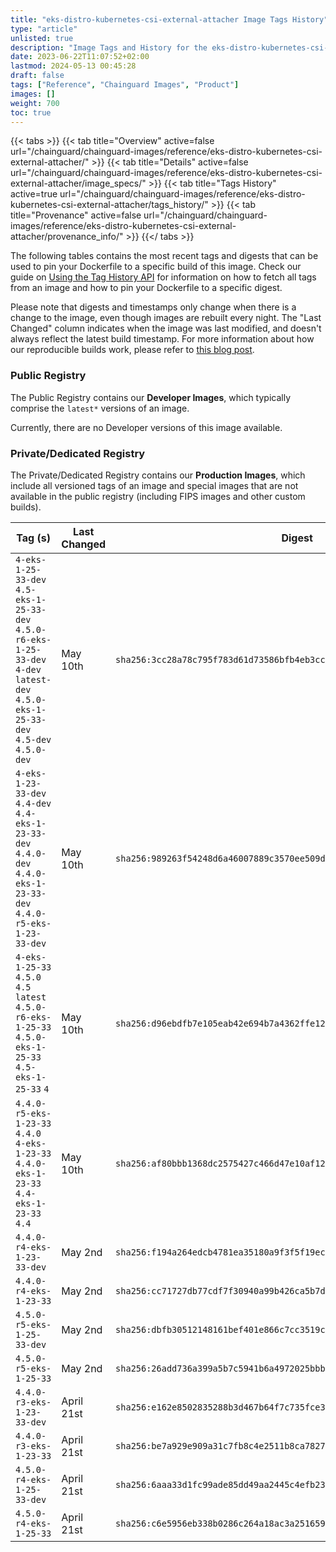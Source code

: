 ```yaml
---
title: "eks-distro-kubernetes-csi-external-attacher Image Tags History"
type: "article"
unlisted: true
description: "Image Tags and History for the eks-distro-kubernetes-csi-external-attacher Chainguard Image"
date: 2023-06-22T11:07:52+02:00
lastmod: 2024-05-13 00:45:28
draft: false
tags: ["Reference", "Chainguard Images", "Product"]
images: []
weight: 700
toc: true
---
```


{{< tabs >}}
{{< tab title="Overview" active=false url="/chainguard/chainguard-images/reference/eks-distro-kubernetes-csi-external-attacher/" >}}
{{< tab title="Details" active=false url="/chainguard/chainguard-images/reference/eks-distro-kubernetes-csi-external-attacher/image_specs/" >}}
{{< tab title="Tags History" active=true url="/chainguard/chainguard-images/reference/eks-distro-kubernetes-csi-external-attacher/tags_history/" >}}
{{< tab title="Provenance" active=false url="/chainguard/chainguard-images/reference/eks-distro-kubernetes-csi-external-attacher/provenance_info/" >}}
{{</ tabs >}}

The following tables contains the most recent tags and digests that can be used to pin your Dockerfile to a specific build of this image. Check our guide on [Using the Tag History API](/chainguard/chainguard-images/using-the-tag-history-api/) for information on how to fetch all tags from an image and how to pin your Dockerfile to a specific digest.

Please note that digests and timestamps only change when there is a change to the image, even though images are rebuilt every night. The "Last Changed" column indicates when the image was last modified, and doesn't always reflect the latest build timestamp. For more information about how our reproducible builds work, please refer to [this blog post](https://www.chainguard.dev/unchained/reproducing-chainguards-reproducible-image-builds).

### Public Registry
The Public Registry contains our **Developer Images**, which typically comprise the `latest*` versions of an image.

Currently, there are no Developer versions of this image available.

### Private/Dedicated Registry
The Private/Dedicated Registry contains our **Production Images**, which include all versioned tags of an image and special images that are not available in the public registry (including FIPS images and other custom builds).

| Tag (s)                                                                                                                                  | Last Changed | Digest                                                                    |
|------------------------------------------------------------------------------------------------------------------------------------------|--------------|---------------------------------------------------------------------------|
|  `4-eks-1-25-33-dev` `4.5-eks-1-25-33-dev` `4.5.0-r6-eks-1-25-33-dev` `4-dev` `latest-dev` `4.5.0-eks-1-25-33-dev` `4.5-dev` `4.5.0-dev` | May 10th     | `sha256:3cc28a78c795f783d61d73586bfb4eb3cccbe2ae93539ad6c7cea564d58115b7` |
|  `4-eks-1-23-33-dev` `4.4-dev` `4.4-eks-1-23-33-dev` `4.4.0-dev` `4.4.0-eks-1-23-33-dev` `4.4.0-r5-eks-1-23-33-dev`                      | May 10th     | `sha256:989263f54248d6a46007889c3570ee509d0a6d9f74da18703c33b449b67eaea2` |
|  `4-eks-1-25-33` `4.5.0` `4.5` `latest` `4.5.0-r6-eks-1-25-33` `4.5.0-eks-1-25-33` `4.5-eks-1-25-33` `4`                                 | May 10th     | `sha256:d96ebdfb7e105eab42e694b7a4362ffe1284ab545147d8288111c5319000f613` |
|  `4.4.0-r5-eks-1-23-33` `4.4.0` `4-eks-1-23-33` `4.4.0-eks-1-23-33` `4.4-eks-1-23-33` `4.4`                                              | May 10th     | `sha256:af80bbb1368dc2575427c466d47e10af1260a2f8713d1642038c38e710f80885` |
|  `4.4.0-r4-eks-1-23-33-dev`                                                                                                              | May 2nd      | `sha256:f194a264edcb4781ea35180a9f3f5f19ec1026eea04b739e5f0b16169e286dcd` |
|  `4.4.0-r4-eks-1-23-33`                                                                                                                  | May 2nd      | `sha256:cc71727db77cdf7f30940a99b426ca5b7d8e282b707e05aca4dc2cf7702f2fc8` |
|  `4.5.0-r5-eks-1-25-33-dev`                                                                                                              | May 2nd      | `sha256:dbfb30512148161bef401e866c7cc3519cac865f91b3e31f977c98e5ba18ba38` |
|  `4.5.0-r5-eks-1-25-33`                                                                                                                  | May 2nd      | `sha256:26add736a399a5b7c5941b6a4972025bbb10c98121d39281f69acbfd7c6f183a` |
|  `4.4.0-r3-eks-1-23-33-dev`                                                                                                              | April 21st   | `sha256:e162e8502835288b3d467b64f7c735fce30a427a0f9f1b6a826f85f389705a84` |
|  `4.4.0-r3-eks-1-23-33`                                                                                                                  | April 21st   | `sha256:be7a929e909a31c7fb8c4e2511b8ca7827b0984031de3373e72f6f99fb8a305d` |
|  `4.5.0-r4-eks-1-25-33-dev`                                                                                                              | April 21st   | `sha256:6aaa33d1fc99ade85dd49aa2445c4efb23be40c75f6dafdeb8cbd431580aee68` |
|  `4.5.0-r4-eks-1-25-33`                                                                                                                  | April 21st   | `sha256:c6e5956eb338b0286c264a18ac3a25165915c813bc6c261227870f45cd00913a` |

